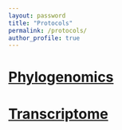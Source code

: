 ```yaml
---
layout: password
title: "Protocols"
permalink: /protocols/
author_profile: true
---
```


# <a href="../protocols/Phylogenomics.html" target="_blank">Phylogenomics</a>  
# <a href="../protocols/transcriptome.html" target="_blank">Transcriptome</a>  
